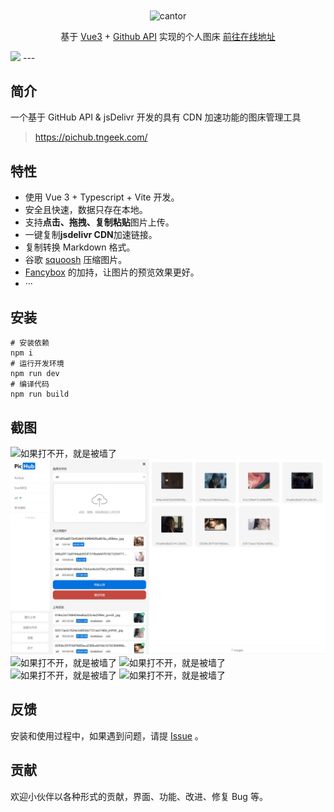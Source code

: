 <div align="center">
<img src="https://cdn.jsdelivr.net/gh/lewkamtao/PicHub-Cloud@master/PicHub/logo.png" width="200" alt="cantor" align=center />

基于 [Vue3](https://vuejs.org/) + [Github API](https://docs.github.com/cn/rest/reference/repos#contents) 实现的个人图床
[前往在线地址](https://pichub.tngeek.com/)
</div>
<img src="https://cdn.jsdelivr.net/gh/lewkamtao/PicHub-Cloud@master/PicHub/posi.webp"  />   
---

## 简介

一个基于 GitHub API & jsDelivr 开发的具有 CDN 加速功能的图床管理工具
> https://pichub.tngeek.com/

## 特性

- 使用 Vue 3 + Typescript + Vite 开发。
- 安全且快速，数据只存在本地。
- 支持**点击、拖拽、复制粘贴**图片上传。
- 一键复制**jsdelivr CDN**加速链接。
- 复制转换 Markdown 格式。
- 谷歌 [squoosh](https://squoosh.app/) 压缩图片。
- [Fancybox](https://fancyapps.com/) 的加持，让图片的预览效果更好。
- ···

## 安装

```
# 安装依赖
npm i
# 运行开发环境
npm run dev
# 编译代码
npm run build
```

## 截图
![如果打不开，就是被墙了](https://cdn.jsdelivr.net/gh/lewkamtao/PicHub-Cloud@master/PicHub/微信图片_20220330111032_jnf4ou_.jpg)
![如果打不开，就是被墙了](https://raw.githubusercontent.com/lewkamtao/PicHub-Cloud/master/PicHub/%E5%BE%AE%E4%BF%A1%E5%9B%BE%E7%89%87_202203301110324_6e6ahv_.jpg)
![如果打不开，就是被墙了](https://cdn.jsdelivr.net/gh/lewkamtao/PicHub-Cloud@master/PicHub/微信图片_202203301110323_dhnlh2_.jpg)
![如果打不开，就是被墙了](https://cdn.jsdelivr.net/gh/lewkamtao/PicHub-Cloud@master/PicHub/微信图片_202203301110324_6e6ahv_.jpg)
![如果打不开，就是被墙了](https://cdn.jsdelivr.net/gh/lewkamtao/PicHub-Cloud@master/PicHub/微信图片_20220330111032_macbookpro15_front.png)
![如果打不开，就是被墙了](https://cdn.jsdelivr.net/gh/lewkamtao/PicHub-Cloud@master/PicHub/微信图片_20220330111045_yj3dhp_.jpg)

## 反馈

安装和使用过程中，如果遇到问题，请提 [Issue](https://github.com/lewkamtao/geek-blog/issues) 。

## 贡献

欢迎小伙伴以各种形式的贡献，界面、功能、改进、修复 Bug 等。
